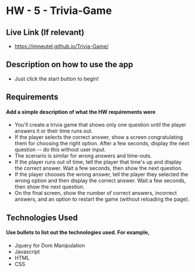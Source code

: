 # HW - 5 - Trivia-Game

## Live Link (If relevant)
 - https://jmneutel.github.io/Trivia-Game/

## Description on how to use the app
- Just click the start button to begin! 
## Requirements
#### Add a simple description of what the HW requirements were

- You'll create a trivia game that shows only one question until the player answers it or their time runs out.
- If the player selects the correct answer, show a screen congratulating them for choosing the right option. After a few seconds, display the next question -- do this without user input.
- The scenario is similar for wrong answers and time-outs.
- If the player runs out of time, tell the player that time's up and display the correct answer. Wait a few seconds, then show the next question.
- If the player chooses the wrong answer, tell the player they selected the wrong option and then display the correct answer. Wait a few seconds, then show the next question.
- On the final screen, show the number of correct answers, incorrect answers, and an option to restart the game (without reloading the page).

## Technologies Used
#### Use bullets to list out the technologies used. For example,
- Jquery for Dom Manipulation
- Javascript
- HTML
- CSS
